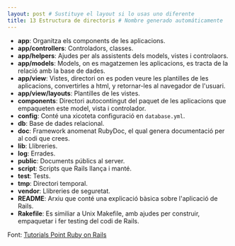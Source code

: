 ```yaml
---
layout: post # Sustituye el layout si lo usas uno diferente
title: 13 Estructura de directoris # Nombre generado automáticamente
---
```


- **app**: Organitza els components de les aplicacions.
- **app/controllers**: Controladors, classes.
- **app/helpers**: Ajudes per als assistents dels models, vistes i controlaors.
- **app/models**: Models, on es magatzemen les aplicacions, es tracta de la relació amb la base de dades.
- **app/view**: Vistes, directori on es poden veure les plantilles de les aplicacions, convertirles a html, y retornar-les al navegador de l'usuari.
- **app/view/layouts**: Plantilles de les vistes.
- **components**: Directori autocontingut del paquet de les aplicacions que empaqueten este model, vista i controlador.
- **config**: Conté una xicoteta configuració en `database.yml`.
- **db**: Base de dades relacional.
- **doc**: Framework anomenat RubyDoc, el qual genera documentació per al codi que crees.
- **lib**: Llibreries.
- **log**: Errades.
- **public**: Documents públics al server.
- **script**: Scripts que Rails llança i manté.
- **test**: Tests.
- **tmp**: Directori temporal.
- **vendor**: Llibreries de seguretat.
- **README**: Arxiu que conté una explicació bàsica sobre l'aplicació de Rails.
- **Rakefile**: Es similiar a Unix Makefile, amb ajudes per construir, empaquetar i fer testing del codi de Rails.

Font: [Tutorials Point Ruby on Rails](https://www.tutorialspoint.com/ruby-on-rails/rails-directory-structure.htm)
